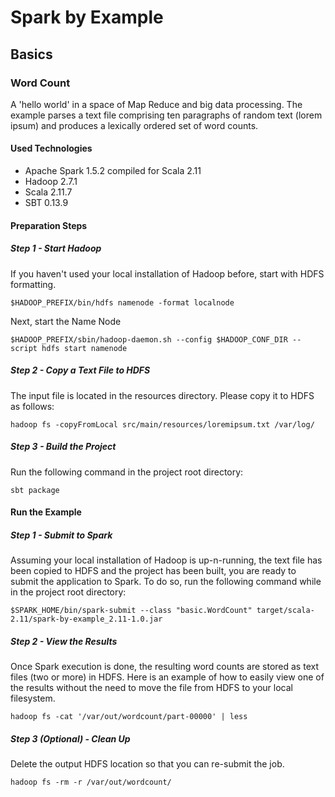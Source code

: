 # Spark by Example

## Basics

### Word Count
A 'hello world' in a space of Map Reduce and big data processing. The example parses a text file comprising ten paragraphs of random text (lorem ipsum) and produces a lexically ordered set of word counts.

#### Used Technologies
* Apache Spark 1.5.2 compiled for Scala 2.11
* Hadoop 2.7.1
* Scala 2.11.7
* SBT 0.13.9

#### Preparation Steps

##### Step 1 - Start Hadoop
If you haven't used your local installation of Hadoop before, start with HDFS formatting.
```
$HADOOP_PREFIX/bin/hdfs namenode -format localnode
```
Next, start the Name Node
```
$HADOOP_PREFIX/sbin/hadoop-daemon.sh --config $HADOOP_CONF_DIR --script hdfs start namenode
```
##### Step 2 - Copy a Text File to HDFS
The input file is located in the resources directory. Please copy it to HDFS as follows:
```
hadoop fs -copyFromLocal src/main/resources/loremipsum.txt /var/log/
```
##### Step 3 - Build the Project
Run the following command in the project root directory:
```
sbt package
```

#### Run the Example

##### Step 1 - Submit to Spark
Assuming your local installation of Hadoop is up-n-running, the text file has been copied to HDFS and the project has been built, you are ready to submit the application to Spark. To do so, run the following command while in the project root directory:
```
$SPARK_HOME/bin/spark-submit --class "basic.WordCount" target/scala-2.11/spark-by-example_2.11-1.0.jar
```

##### Step 2 - View the Results
Once Spark execution is done, the resulting word counts are stored as text files (two or more) in HDFS. Here is an example of how to easily view one of the results without the need to move the file from HDFS to your local filesystem.
```
hadoop fs -cat '/var/out/wordcount/part-00000' | less
```

##### Step 3 (Optional) - Clean Up
Delete the output HDFS location so that you can re-submit the job.
```
hadoop fs -rm -r /var/out/wordcount/
```







